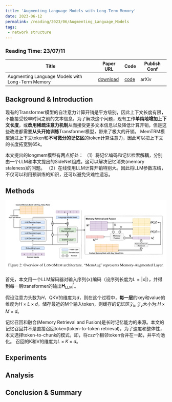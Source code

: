 ```yaml
---
title: 'Augmenting Language Models with Long-Term Memory'
date: 2023-06-12
permalink: /reading/2023/06/Augmenting_Language_Models
tags:
 - network structure
---
```


### Reading Time: 23/07/11


| Title | Paper URL | Code | Publish Conf |
|---|---|---|---|
| Augmenting Language Models with Long-Term Memory | [download](https://arxiv.org/abs/2306.07174) | [code](https://github.com/Victorwz/LongMem) | arXiv | 


## Background & Introduction

现有的Transformer模型的自注意力计算开销是平方级别，因此上下文长度有限，不能接受较早时间之前的文本信息。为了解决这个问题，现有工作**单纯地增加上下文长度**，或**改用稀疏注意力机制**从而接受更多文本信息以及降低计算开销，但是这些改进都需要**从头开始训练**Transformer模型，带来了极大的开销。
MemTRM模型通过上下文token和**不可微分的记忆区**的token计算注意力，因此可以把上下文的长度拓宽到65k。

本文提出的longmem模型有两点好处：
（1）将记忆编码和记忆检索解耦，分别由一个LLM和本文提出的SideNet组成。这可以解决记忆消失(memory staleness)的问题。
（2）在线使用LLM计算开销特别大。因此将LLM参数冻结，不仅可以利用预训练的知识，还可以避免灾难性遗忘。

## Methods

![](assets/16892169849808.jpg)


首先，本文用一个LLM解码器对输入序列$\{\text{x}\}$编码（设序列长度为$L=\left|\text{x}\right|$），并得到每一层transformer的输出$\mathbf{H}^{l'}_{\text{LLM}}$。

假设注意力头数为$H$，QKV的维度为$d$，则在这个过程中，**每一层**的key和value的维度为$H \times L \times d$。储存最近的M个输入token，则缓存的记忆区$\mathcal{Z}_k, \mathcal{Z}_v$大小为:$H \times M \times d$。

记忆召回和融合(Memory Retrieval and Fusion)是长时记忆能力的来源。本文的记忆召回并不是直接召回token(token-to-token retrieval)，为了速度和整体性，本文选择token-to-chunk的模式，即，将$csz$个相邻token合并在一起，并平均池化。
召回的K和V的维度为$L \times K \times d$。



## Experiments


## Analysis

## Conclusion & Summary

